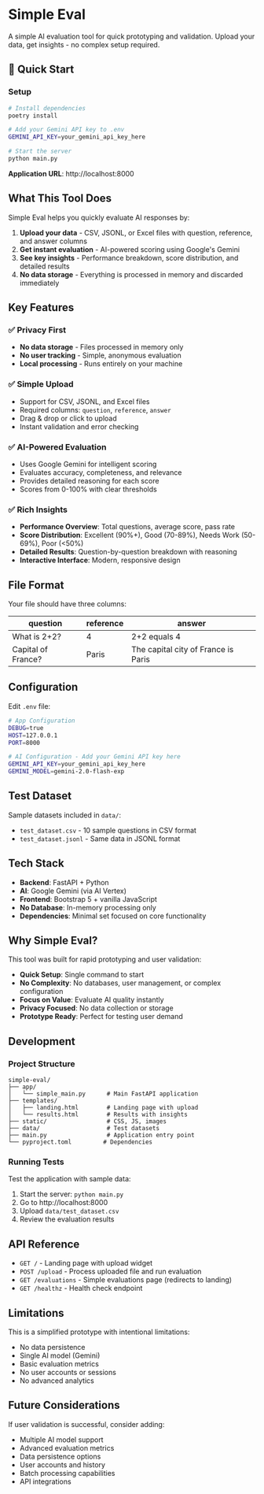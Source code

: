 # Simple Eval

A simple AI evaluation tool for quick prototyping and validation. Upload your data, get insights - no complex setup required.

## 🚀 Quick Start

### Setup
```bash
# Install dependencies
poetry install

# Add your Gemini API key to .env
GEMINI_API_KEY=your_gemini_api_key_here

# Start the server
python main.py
```

**Application URL**: http://localhost:8000

## What This Tool Does

Simple Eval helps you quickly evaluate AI responses by:

1. **Upload your data** - CSV, JSONL, or Excel files with question, reference, and answer columns
2. **Get instant evaluation** - AI-powered scoring using Google's Gemini
3. **See key insights** - Performance breakdown, score distribution, and detailed results
4. **No data storage** - Everything is processed in memory and discarded immediately

## Key Features

### ✅ Privacy First
- **No data storage** - Files processed in memory only
- **No user tracking** - Simple, anonymous evaluation
- **Local processing** - Runs entirely on your machine

### ✅ Simple Upload
- Support for CSV, JSONL, and Excel files
- Required columns: `question`, `reference`, `answer`
- Drag & drop or click to upload
- Instant validation and error checking

### ✅ AI-Powered Evaluation
- Uses Google Gemini for intelligent scoring
- Evaluates accuracy, completeness, and relevance
- Provides detailed reasoning for each score
- Scores from 0-100% with clear thresholds

### ✅ Rich Insights
- **Performance Overview**: Total questions, average score, pass rate
- **Score Distribution**: Excellent (90%+), Good (70-89%), Needs Work (50-69%), Poor (<50%)
- **Detailed Results**: Question-by-question breakdown with reasoning
- **Interactive Interface**: Modern, responsive design

## File Format

Your file should have three columns:

| question | reference | answer |
|----------|-----------|---------|
| What is 2+2? | 4 | 2+2 equals 4 |
| Capital of France? | Paris | The capital city of France is Paris |

## Configuration

Edit `.env` file:
```bash
# App Configuration
DEBUG=true
HOST=127.0.0.1
PORT=8000

# AI Configuration - Add your Gemini API key here
GEMINI_API_KEY=your_gemini_api_key_here
GEMINI_MODEL=gemini-2.0-flash-exp
```

## Test Dataset

Sample datasets included in `data/`:
- `test_dataset.csv` - 10 sample questions in CSV format
- `test_dataset.jsonl` - Same data in JSONL format

## Tech Stack

- **Backend**: FastAPI + Python
- **AI**: Google Gemini (via AI Vertex)
- **Frontend**: Bootstrap 5 + vanilla JavaScript
- **No Database**: In-memory processing only
- **Dependencies**: Minimal set focused on core functionality

## Why Simple Eval?

This tool was built for rapid prototyping and user validation:

- **Quick Setup**: Single command to start
- **No Complexity**: No databases, user management, or complex configuration
- **Focus on Value**: Evaluate AI quality instantly
- **Privacy Focused**: No data collection or storage
- **Prototype Ready**: Perfect for testing user demand

## Development

### Project Structure
```
simple-eval/
├── app/
│   └── simple_main.py      # Main FastAPI application
├── templates/
│   ├── landing.html        # Landing page with upload
│   └── results.html        # Results with insights
├── static/                 # CSS, JS, images
├── data/                   # Test datasets
├── main.py                 # Application entry point
└── pyproject.toml         # Dependencies
```

### Running Tests
Test the application with sample data:
1. Start the server: `python main.py`
2. Go to http://localhost:8000
3. Upload `data/test_dataset.csv`
4. Review the evaluation results

## API Reference

- `GET /` - Landing page with upload widget
- `POST /upload` - Process uploaded file and run evaluation
- `GET /evaluations` - Simple evaluations page (redirects to landing)
- `GET /healthz` - Health check endpoint

## Limitations

This is a simplified prototype with intentional limitations:
- No data persistence
- Single AI model (Gemini)
- Basic evaluation metrics
- No user accounts or sessions
- No advanced analytics

## Future Considerations

If user validation is successful, consider adding:
- Multiple AI model support
- Advanced evaluation metrics
- Data persistence options
- User accounts and history
- Batch processing capabilities
- API integrations